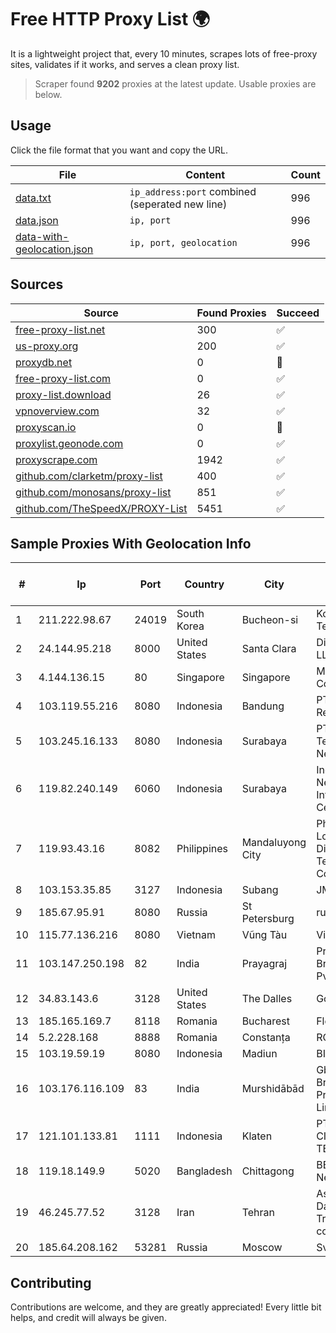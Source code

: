 
# Free HTTP Proxy List 🌍

It is a lightweight project that, every 10 minutes, scrapes lots of free-proxy sites, validates if it works, and serves a clean proxy list.


> Scraper found **9202** proxies at the latest update. Usable proxies are below.

## Usage

Click the file format that you want and copy the URL.


|File|Content|Count|
|----|-------|-----|
|[data.txt](https://raw.githubusercontent.com/themiralay/Proxy-List-World/master/data.txt)|`ip_address:port` combined (seperated new line)|996|
|[data.json](https://raw.githubusercontent.com/themiralay/Proxy-List-World/master/data.json)|`ip, port`|996|
|[data-with-geolocation.json](https://raw.githubusercontent.com/themiralay/Proxy-List-World/master/data-with-geolocation.json)|`ip, port, geolocation`|996|

## Sources

|Source|Found Proxies|Succeed|
|------|-------------|-------|
|[free-proxy-list.net](https://free-proxy-list.net)|300|✅|
|[us-proxy.org](https://www.us-proxy.org)|200|✅|
|[proxydb.net](http://proxydb.net)|0|🚫|
|[free-proxy-list.com](https://free-proxy-list.com/?page=&port=&type%5B%5D=http&type%5B%5D=https&up_time=0&search=Search)|0|✅|
|[proxy-list.download](https://www.proxy-list.download/HTTP)|26|✅|
|[vpnoverview.com](https://vpnoverview.com/privacy/anonymous-browsing/free-proxy-servers)|32|✅|
|[proxyscan.io](https://www.proxyscan.io)|0|🚫|
|[proxylist.geonode.com](https://proxylist.geonode.com/api/proxy-list?limit=300&page=1&sort_by=lastChecked&sort_type=desc&protocols=http,https)|0|✅|
|[proxyscrape.com](https://api.proxyscrape.com/v2/?request=displayproxies&protocol=http&timeout=10000&country=all&ssl=all&anonymity=all)|1942|✅|
|[github.com/clarketm/proxy-list](https://raw.githubusercontent.com/clarketm/proxy-list/master/proxy-list-raw.txt)|400|✅|
|[github.com/monosans/proxy-list](https://raw.githubusercontent.com/monosans/proxy-list/main/proxies/http.txt)|851|✅|
|[github.com/TheSpeedX/PROXY-List](https://raw.githubusercontent.com/TheSpeedX/PROXY-List/master/http.txt)|5451|✅|


## Sample Proxies With Geolocation Info

|#|Ip|Port|Country|City|Internet Service Provider|
|-|--|----|-------|----|-------------------------|
|1|211.222.98.67|24019|South Korea|Bucheon-si|Korea Telecom|
|2|24.144.95.218|8000|United States|Santa Clara|DigitalOcean, LLC|
|3|4.144.136.15|80|Singapore|Singapore|Microsoft Corporation|
|4|103.119.55.216|8080|Indonesia|Bandung|PT. Eka Mas Republik|
|5|103.245.16.133|8080|Indonesia|Surabaya|PT Quantum Tera Network|
|6|119.82.240.149|6060|Indonesia|Surabaya|Indonesia Network Information Center|
|7|119.93.43.16|8082|Philippines|Mandaluyong City|Philippine Long Distance Telephone Co.|
|8|103.153.35.85|3127|Indonesia|Subang|JMExpress|
|9|185.67.95.91|8080|Russia|St Petersburg|ru.elitel|
|10|115.77.136.216|8080|Vietnam|Vũng Tàu|Viettel Group|
|11|103.147.250.198|82|India|Prayagraj|Prayag Broadband Pvt Ltd|
|12|34.83.143.6|3128|United States|The Dalles|Google LLC|
|13|185.165.169.7|8118|Romania|Bucharest|Flokinet Ltd|
|14|5.2.228.168|8888|Romania|Constanța|RCS & RDS|
|15|103.19.59.19|8080|Indonesia|Madiun|BITSNET|
|16|103.176.116.109|83|India|Murshidābād|Gbpl Global Broadband Private Limited|
|17|121.101.133.81|1111|Indonesia|Klaten|PT SELARAS CITRA TERABIT|
|18|119.18.149.9|5020|Bangladesh|Chittagong|BBTS Network|
|19|46.245.77.52|3128|Iran|Tehran|Asiatech Data Transmission company|
|20|185.64.208.162|53281|Russia|Moscow|Svyazist LLC|



## Contributing

Contributions are welcome, and they are greatly appreciated! Every
little bit helps, and credit will always be given.

